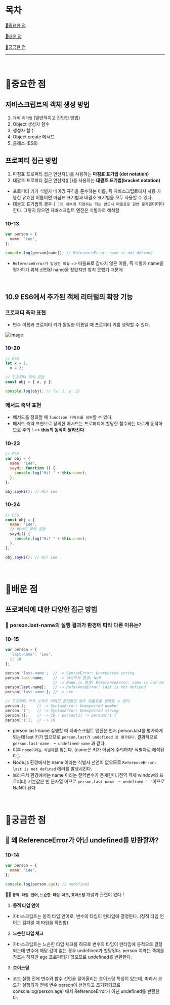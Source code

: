 # 목차

[📌중요한 점](#📌중요한-점)

[📗배운 점 ](#📗배운-점)

[🤔궁금한 점](#🤔궁금한-점)

---

<br>

# 📌중요한 점

## 자바스크립트의 객체 생성 방법

1. `객체 리터럴` (일반적이고 간단한 방법)
2. Object 생성자 함수
3. 생성자 함수
4. Object.create 메서드
5. 클래스 (ES6)

## 프로퍼티 접근 방법

1. 마침표 프로퍼티 접근 연산자(.)를 사용하는 **마침표 표기법 (dot notation)**
2. 대괄호 프로퍼티 접근 연산자([ ])를 사용하는 **대괄호 표기법(bracket notation)**

- 프로퍼티 키가 식별자 네이밍 규칙을 준수하는 이름, 즉 자바스크립트에서 사용 가능한 유효한 이름이면 마침표 표기법과 대괄호 표기법을 모두 사용할 수 있다.
- 대괄호 표기법의 경우 `[ ]의 내부에 지정하는 키는 반드시 따옴표로 감싼 문자열`이어야 한다. 그렇지 않으면 자바스크립트 엔진은 식별자로 해석함

### 10-13

```javascript
var person = {
  name: "Lee",
};

console.log(person[name]); // ReferenceError: name is not defined
```

- `ReferenceError가 발생한 이유` => 따옴표로 감싸지 않은 이름, 즉 식별자 name을 평가하기 위해 선언된 name을 찾았지만 찾지 못했기 때문에

<br>

## 10.9 ES6에서 추가된 객체 리터럴의 확장 기능

### 프로퍼티 축약 표현

- 변수 이름과 프로퍼티 키가 동일한 이름일 때 프로퍼티 키를 생략할 수 있다.

![image](https://github.com/chowonn/Algorithm-js/assets/70478015/5d93371c-6b04-4dfb-93cd-0e6b54160401)

### 10-20

```javascript
// ES6
let x = 1,
  y = 2;

// 프로퍼티 축약 표현
const obj = { x, y };

console.log(obj); // {x: 1, y: 2}
```

### 메서드 축약 표현

- 메서드를 정의할 때 `function 키워드를 생략`할 수 있다.
- 메서드 축약 표현으로 정의한 메서드는 프로퍼티에 할당한 함수와는 다르게 동작하므로 주의 ! => **this의 동작이 달라진다**

### 10-23

```javascript
// ES5
var obj = {
  name: "Lee",
  sayHi: function () {
    console.log("Hi! " + this.name);
  },
};

obj.sayHi(); // Hi! Lee
```

### 10-24

```javascript
// ES6
const obj = {
  name: "Lee",
  // 메서드 축약 표현
  sayHi() {
    console.log("Hi! " + this.name);
  },
};

obj.sayHi(); // Hi! Lee
```

<br>

# 📗배운 점

## 프로퍼티에 대한 다양한 접근 방법

### 🧐 person.last-name의 실행 결과가 환경에 따라 다른 이유는?

### 10-15

```javascript
var person = {
  'last-name': 'Lee',
  1: 10
};

person.'last-name';  // -> SyntaxError: Unexpected string
person.last-name;    // -> 브라우저 환경: NaN
                     // -> Node.js 환경: ReferenceError: name is not defined
person[last-name];   // -> ReferenceError: last is not defined
person['last-name']; // -> Lee

// 프로퍼티 키가 숫자로 이뤄진 문자열인 경우 따옴표를 생략할 수 있다.
person.1;     // -> SyntaxError: Unexpected number
person.'1';   // -> SyntaxError: Unexpected string
person[1];    // -> 10 : person[1] -> person['1']
person['1'];  // -> 10
```

- person.last-name 실행할 때 자바스크립트 엔진은 먼저 person.last를 평가하게 되는데 last 키가 없으므로 `person.last가 undefined 로 평가된다`. 결과적으로 `person.last-name  ➡ undefined-name` 과 같다.
- 이후 `name이라는 식별자`를 찾는다. (name은 키가 아님에 주의하자! 식별자로 해석된다.)
- Node.js 환경에서는 name 이라는 식별자 선언이 없으므로 `ReferenceError: last is not defined` 에러를 발생시킨다.
- 브라우저 환경에서는 name 이라는 전역변수가 존재한다.(전역 객체 window의 프로퍼티) 기본값은 빈 문자열 이므로 `person.last-name  ➡ undefined-' '`이므로 NaN이 된다.

<br>

# 🤔궁금한 점

## 🧐 왜 ReferenceError가 아닌 undefined를 반환할까?

### 10-14

```javascript
var person = {
  name: "Lee",
};

console.log(person.age); // undefined
```

👩‍🏫 **`동적 타입 언어`, `느슨한 타입 체크`, `호이스팅`** 개념과 관련이 있다 !

1. **동적 타입 언어**

- 자바스크립트는 동적 타입 언어로, 변수의 타입이 런타임에 결정된다. (정적 타입 언어는 컴파일 때 타입을 확인함)

2. **느슨한 타입 체크**

- 자바스크립트는 느슨한 타입 체크를 하므로 변수의 타입이 런타임에 동적으로 결정되는데 변수에 해당 값이 없는 경우 undefined가 할당된다. person 이라는 객체를 참조는 하지만 age 프로퍼티가 없으므로 undefined를 반환한다.

3. **호이스팅**

- 코드 실행 전에 변수와 함수 선언을 끌어올리는 호이스팅 특성이 있는데, 따라서 코드가 실행되기 전에 변수 person이 선언되고 초기화되므로 console.log(person.age) 에서 ReferenceError가 아닌 undefined를 반환한다.
